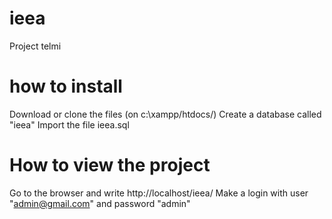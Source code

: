 # ieea
Project telmi

# how to install 
Download or clone the files (on c:\xampp/htdocs/)
Create a database called "ieea" 
Import the file ieea.sql 

# How to view the project
Go to the browser and write http://localhost/ieea/
Make a login with user "admin@gmail.com" and password "admin"
